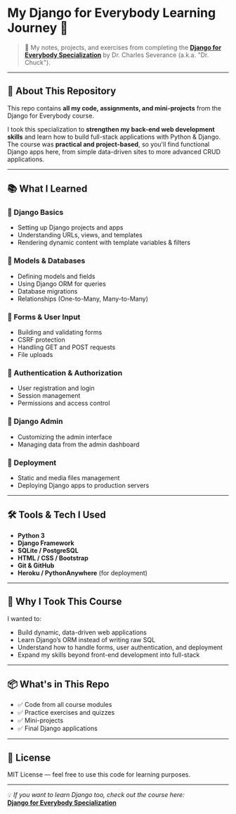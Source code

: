 # My Django for Everybody Learning Journey 🐍

> 📖 My notes, projects, and exercises from completing the [**Django for Everybody Specialization**](https://www.dj4e.com/) by Dr. Charles Severance (a.k.a. "Dr. Chuck").

---

## 📌 About This Repository

This repo contains **all my code, assignments, and mini-projects** from the Django for Everybody course.  

I took this specialization to **strengthen my back-end web development skills** and learn how to build full-stack applications with Python & Django.  
The course was **practical and project-based**, so you'll find functional Django apps here, from simple data-driven sites to more advanced CRUD applications.

---

## 📚 What I Learned

### 🔹 Django Basics
- Setting up Django projects and apps
- Understanding URLs, views, and templates
- Rendering dynamic content with template variables & filters

### 🔹 Models & Databases
- Defining models and fields
- Using Django ORM for queries
- Database migrations
- Relationships (One-to-Many, Many-to-Many)

### 🔹 Forms & User Input
- Building and validating forms
- CSRF protection
- Handling GET and POST requests
- File uploads

### 🔹 Authentication & Authorization
- User registration and login
- Session management
- Permissions and access control

### 🔹 Django Admin
- Customizing the admin interface
- Managing data from the admin dashboard

### 🔹 Deployment
- Static and media files management
- Deploying Django apps to production servers

---

## 🛠 Tools & Tech I Used
- **Python 3**
- **Django Framework**
- **SQLite / PostgreSQL**
- **HTML / CSS / Bootstrap**
- **Git & GitHub**
- **Heroku / PythonAnywhere** (for deployment)

---

## 🎯 Why I Took This Course
I wanted to:
- Build dynamic, data-driven web applications
- Learn Django’s ORM instead of writing raw SQL
- Understand how to handle forms, user authentication, and deployment
- Expand my skills beyond front-end development into full-stack

---

## 📦 What's in This Repo
- ✅ Code from all course modules
- ✅ Practice exercises and quizzes
- ✅ Mini-projects
- ✅ Final Django applications

---

## 📜 License
MIT License — feel free to use this code for learning purposes.

---

💡 *If you want to learn Django too, check out the course here:*  
[**Django for Everybody Specialization**](https://www.dj4e.com/)
